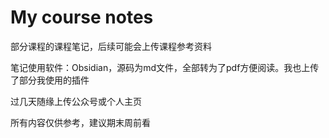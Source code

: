 # My course notes
 
部分课程的课程笔记，后续可能会上传课程参考资料

笔记使用软件：Obsidian，源码为md文件，全部转为了pdf方便阅读。我也上传了部分我使用的插件

过几天随缘上传公众号或个人主页

所有内容仅供参考，建议期末周前看
